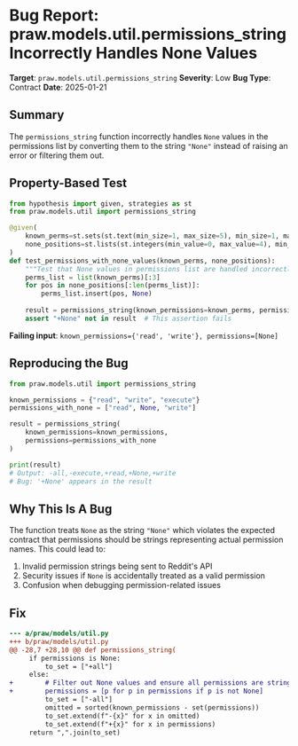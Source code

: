 # Bug Report: praw.models.util.permissions_string Incorrectly Handles None Values

**Target**: `praw.models.util.permissions_string`
**Severity**: Low
**Bug Type**: Contract
**Date**: 2025-01-21

## Summary

The `permissions_string` function incorrectly handles `None` values in the permissions list by converting them to the string `"None"` instead of raising an error or filtering them out.

## Property-Based Test

```python
from hypothesis import given, strategies as st
from praw.models.util import permissions_string

@given(
    known_perms=st.sets(st.text(min_size=1, max_size=5), min_size=1, max_size=5),
    none_positions=st.lists(st.integers(min_value=0, max_value=4), min_size=1, max_size=3)
)
def test_permissions_with_none_values(known_perms, none_positions):
    """Test that None values in permissions list are handled incorrectly."""
    perms_list = list(known_perms)[:3]
    for pos in none_positions[:len(perms_list)]:
        perms_list.insert(pos, None)
    
    result = permissions_string(known_permissions=known_perms, permissions=perms_list)
    assert "+None" not in result  # This assertion fails
```

**Failing input**: `known_permissions={'read', 'write'}, permissions=[None]`

## Reproducing the Bug

```python
from praw.models.util import permissions_string

known_permissions = {"read", "write", "execute"}
permissions_with_none = ["read", None, "write"]

result = permissions_string(
    known_permissions=known_permissions,
    permissions=permissions_with_none
)

print(result)
# Output: -all,-execute,+read,+None,+write
# Bug: '+None' appears in the result
```

## Why This Is A Bug

The function treats `None` as the string `"None"` which violates the expected contract that permissions should be strings representing actual permission names. This could lead to:
1. Invalid permission strings being sent to Reddit's API
2. Security issues if `None` is accidentally treated as a valid permission
3. Confusion when debugging permission-related issues

## Fix

```diff
--- a/praw/models/util.py
+++ b/praw/models/util.py
@@ -28,7 +28,10 @@ def permissions_string(
     if permissions is None:
         to_set = ["+all"]
     else:
+        # Filter out None values and ensure all permissions are strings
+        permissions = [p for p in permissions if p is not None]
         to_set = ["-all"]
         omitted = sorted(known_permissions - set(permissions))
         to_set.extend(f"-{x}" for x in omitted)
         to_set.extend(f"+{x}" for x in permissions)
     return ",".join(to_set)
```